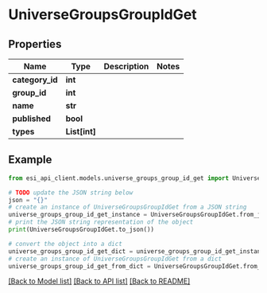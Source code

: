 # UniverseGroupsGroupIdGet


## Properties

Name | Type | Description | Notes
------------ | ------------- | ------------- | -------------
**category_id** | **int** |  | 
**group_id** | **int** |  | 
**name** | **str** |  | 
**published** | **bool** |  | 
**types** | **List[int]** |  | 

## Example

```python
from esi_api_client.models.universe_groups_group_id_get import UniverseGroupsGroupIdGet

# TODO update the JSON string below
json = "{}"
# create an instance of UniverseGroupsGroupIdGet from a JSON string
universe_groups_group_id_get_instance = UniverseGroupsGroupIdGet.from_json(json)
# print the JSON string representation of the object
print(UniverseGroupsGroupIdGet.to_json())

# convert the object into a dict
universe_groups_group_id_get_dict = universe_groups_group_id_get_instance.to_dict()
# create an instance of UniverseGroupsGroupIdGet from a dict
universe_groups_group_id_get_from_dict = UniverseGroupsGroupIdGet.from_dict(universe_groups_group_id_get_dict)
```
[[Back to Model list]](../README.md#documentation-for-models) [[Back to API list]](../README.md#documentation-for-api-endpoints) [[Back to README]](../README.md)


